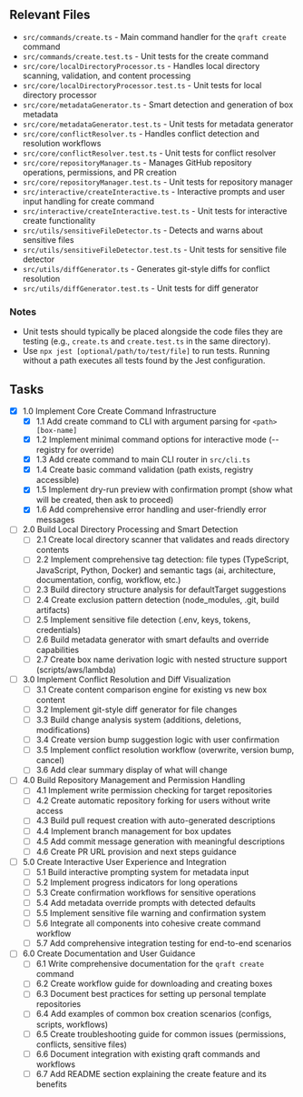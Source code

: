 ## Relevant Files

- `src/commands/create.ts` - Main command handler for the `qraft create` command
- `src/commands/create.test.ts` - Unit tests for the create command
- `src/core/localDirectoryProcessor.ts` - Handles local directory scanning, validation, and content processing
- `src/core/localDirectoryProcessor.test.ts` - Unit tests for local directory processor
- `src/core/metadataGenerator.ts` - Smart detection and generation of box metadata
- `src/core/metadataGenerator.test.ts` - Unit tests for metadata generator
- `src/core/conflictResolver.ts` - Handles conflict detection and resolution workflows
- `src/core/conflictResolver.test.ts` - Unit tests for conflict resolver
- `src/core/repositoryManager.ts` - Manages GitHub repository operations, permissions, and PR creation
- `src/core/repositoryManager.test.ts` - Unit tests for repository manager
- `src/interactive/createInteractive.ts` - Interactive prompts and user input handling for create command
- `src/interactive/createInteractive.test.ts` - Unit tests for interactive create functionality
- `src/utils/sensitiveFileDetector.ts` - Detects and warns about sensitive files
- `src/utils/sensitiveFileDetector.test.ts` - Unit tests for sensitive file detector
- `src/utils/diffGenerator.ts` - Generates git-style diffs for conflict resolution
- `src/utils/diffGenerator.test.ts` - Unit tests for diff generator

### Notes

- Unit tests should typically be placed alongside the code files they are testing (e.g., `create.ts` and `create.test.ts` in the same directory).
- Use `npx jest [optional/path/to/test/file]` to run tests. Running without a path executes all tests found by the Jest configuration.

## Tasks

- [x] 1.0 Implement Core Create Command Infrastructure
  - [x] 1.1 Add create command to CLI with argument parsing for `<path> [box-name]`
  - [x] 1.2 Implement minimal command options for interactive mode (--registry for override)
  - [x] 1.3 Add create command to main CLI router in `src/cli.ts`
  - [x] 1.4 Create basic command validation (path exists, registry accessible)
  - [x] 1.5 Implement dry-run preview with confirmation prompt (show what will be created, then ask to proceed)
  - [x] 1.6 Add comprehensive error handling and user-friendly error messages

- [ ] 2.0 Build Local Directory Processing and Smart Detection
  - [ ] 2.1 Create local directory scanner that validates and reads directory contents
  - [ ] 2.2 Implement comprehensive tag detection: file types (TypeScript, JavaScript, Python, Docker) and semantic tags (ai, architecture, documentation, config, workflow, etc.)
  - [ ] 2.3 Build directory structure analysis for defaultTarget suggestions
  - [ ] 2.4 Create exclusion pattern detection (node_modules, .git, build artifacts)
  - [ ] 2.5 Implement sensitive file detection (.env, keys, tokens, credentials)
  - [ ] 2.6 Build metadata generator with smart defaults and override capabilities
  - [ ] 2.7 Create box name derivation logic with nested structure support (scripts/aws/lambda)

- [ ] 3.0 Implement Conflict Resolution and Diff Visualization
  - [ ] 3.1 Create content comparison engine for existing vs new box content
  - [ ] 3.2 Implement git-style diff generator for file changes
  - [ ] 3.3 Build change analysis system (additions, deletions, modifications)
  - [ ] 3.4 Create version bump suggestion logic with user confirmation
  - [ ] 3.5 Implement conflict resolution workflow (overwrite, version bump, cancel)
  - [ ] 3.6 Add clear summary display of what will change

- [ ] 4.0 Build Repository Management and Permission Handling
  - [ ] 4.1 Implement write permission checking for target repositories
  - [ ] 4.2 Create automatic repository forking for users without write access
  - [ ] 4.3 Build pull request creation with auto-generated descriptions
  - [ ] 4.4 Implement branch management for box updates
  - [ ] 4.5 Add commit message generation with meaningful descriptions
  - [ ] 4.6 Create PR URL provision and next steps guidance

- [ ] 5.0 Create Interactive User Experience and Integration
  - [ ] 5.1 Build interactive prompting system for metadata input
  - [ ] 5.2 Implement progress indicators for long operations
  - [ ] 5.3 Create confirmation workflows for sensitive operations
  - [ ] 5.4 Add metadata override prompts with detected defaults
  - [ ] 5.5 Implement sensitive file warning and confirmation system
  - [ ] 5.6 Integrate all components into cohesive create command workflow
  - [ ] 5.7 Add comprehensive integration testing for end-to-end scenarios

- [ ] 6.0 Create Documentation and User Guidance
  - [ ] 6.1 Write comprehensive documentation for the `qraft create` command
  - [ ] 6.2 Create workflow guide for downloading and creating boxes
  - [ ] 6.3 Document best practices for setting up personal template repositories
  - [ ] 6.4 Add examples of common box creation scenarios (configs, scripts, workflows)
  - [ ] 6.5 Create troubleshooting guide for common issues (permissions, conflicts, sensitive files)
  - [ ] 6.6 Document integration with existing qraft commands and workflows
  - [ ] 6.7 Add README section explaining the create feature and its benefits
